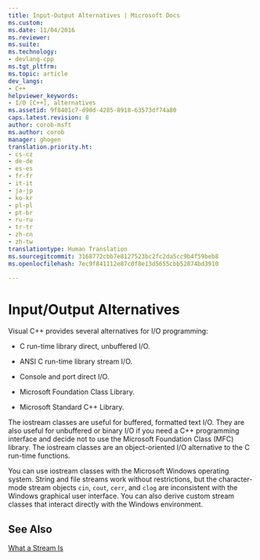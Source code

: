 ```yaml
---
title: Input-Output Alternatives | Microsoft Docs
ms.custom: 
ms.date: 11/04/2016
ms.reviewer: 
ms.suite: 
ms.technology:
- devlang-cpp
ms.tgt_pltfrm: 
ms.topic: article
dev_langs:
- C++
helpviewer_keywords:
- I/O [C++], alternatives
ms.assetid: 9f8401c7-d90d-4285-8918-63573df74a80
caps.latest.revision: 8
author: corob-msft
ms.author: corob
manager: ghogen
translation.priority.ht:
- cs-cz
- de-de
- es-es
- fr-fr
- it-it
- ja-jp
- ko-kr
- pl-pl
- pt-br
- ru-ru
- tr-tr
- zh-cn
- zh-tw
translationtype: Human Translation
ms.sourcegitcommit: 3168772cbb7e8127523bc2fc2da5cc9b4f59beb8
ms.openlocfilehash: 7ec9f841112e87c0f8e13d5655cbb52874bd3910

---
```

# Input/Output Alternatives
Visual C++ provides several alternatives for I/O programming:  
  
-   C run-time library direct, unbuffered I/O.  
  
-   ANSI C run-time library stream I/O.  
  
-   Console and port direct I/O.  
  
-   Microsoft Foundation Class Library.  
  
-   Microsoft Standard C++ Library.  
  
 The iostream classes are useful for buffered, formatted text I/O. They are also useful for unbuffered or binary I/O if you need a C++ programming interface and decide not to use the Microsoft Foundation Class (MFC) library. The iostream classes are an object-oriented I/O alternative to the C run-time functions.  
  
 You can use iostream classes with the Microsoft Windows operating system. String and file streams work without restrictions, but the character-mode stream objects `cin`, `cout`, `cerr`, and `clog` are inconsistent with the Windows graphical user interface. You can also derive custom stream classes that interact directly with the Windows environment.  
  
## See Also  
 [What a Stream Is](../standard-library/what-a-stream-is.md)




<!--HONumber=Jan17_HO2-->


